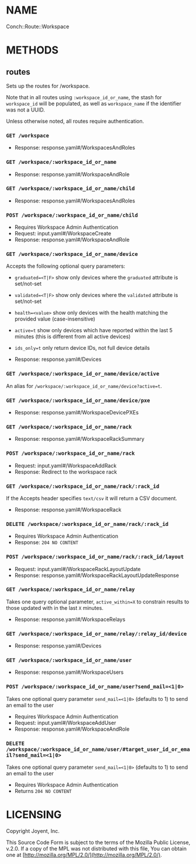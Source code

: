 # NAME

Conch::Route::Workspace

# METHODS

## routes

Sets up the routes for /workspace.

Note that in all routes using `:workspace_id_or_name`, the stash for `workspace_id` will be
populated, as well as `workspace_name` if the identifier was not a UUID.

Unless otherwise noted, all routes require authentication.

### `GET /workspace`

- Response: response.yaml#/WorkspacesAndRoles

### `GET /workspace/:workspace_id_or_name`

- Response: response.yaml#/WorkspaceAndRole

### `GET /workspace/:workspace_id_or_name/child`

- Response: response.yaml#/WorkspacesAndRoles

### `POST /workspace/:workspace_id_or_name/child`

- Requires Workspace Admin Authentication
- Request: input.yaml#/WorkspaceCreate
- Response: response.yaml#/WorkspaceAndRole

### `GET /workspace/:workspace_id_or_name/device`

Accepts the following optional query parameters:

- `graduated=<T|F>` show only devices where the `graduated` attribute is set/not-set
- `validated=<T|F>` show only devices where the `validated` attribute is set/not-set
- `health=<value>` show only devices with the health matching the provided value (case-insensitive)
- `active=t` show only devices which have reported within the last 5 minutes (this is different from all active devices)
- `ids_only=t` only return device IDs, not full device details

- Response: response.yaml#/Devices

### `GET /workspace/:workspace_id_or_name/device/active`

An alias for `/workspace/:workspace_id_or_name/device?active=t`.

### `GET /workspace/:workspace_id_or_name/device/pxe`

- Response: response.yaml#/WorkspaceDevicePXEs

### `GET /workspace/:workspace_id_or_name/rack`

- Response: response.yaml#/WorkspaceRackSummary

### `POST /workspace/:workspace_id_or_name/rack`

- Request: input.yaml#/WorkspaceAddRack
- Response: Redirect to the workspace rack

### `GET /workspace/:workspace_id_or_name/rack/:rack_id`

If the Accepts header specifies `text/csv` it will return a CSV document.

- Response: response.yaml#/WorkspaceRack

### `DELETE /workspace/:workspace_id_or_name/rack/:rack_id`

- Requires Workspace Admin Authentication
- Response: `204 NO CONTENT`

### `POST /workspace/:workspace_id_or_name/rack/:rack_id/layout`

- Request: input.yaml#/WorkspaceRackLayoutUpdate
- Response: response.yaml#/WorkspaceRackLayoutUpdateResponse

### `GET /workspace/:workspace_id_or_name/relay`

Takes one query optional parameter,  `active_within=X` to constrain results to
those updated with in the last `X` minutes.

- Response: response.yaml#/WorkspaceRelays

### `GET /workspace/:workspace_id_or_name/relay/:relay_id/device`

- Response: response.yaml#/Devices

### `GET /workspace/:workspace_id_or_name/user`

- Response: response.yaml#/WorkspaceUsers

### `POST /workspace/:workspace_id_or_name/user?send_mail=<1|0>`

Takes one optional query parameter `send_mail=<1|0>` (defaults to 1) to send
an email to the user

- Requires Workspace Admin Authentication
- Request: input.yaml#/WorkspaceAddUser
- Response: response.yaml#/WorkspaceAndRole

### `DELETE /workspace/:workspace_id_or_name/user/#target_user_id_or_email?send_mail=<1|0>`

Takes one optional query parameter `send_mail=<1|0>` (defaults to 1) to send
an email to the user

- Requires Workspace Admin Authentication
- Returns `204 NO CONTENT`

# LICENSING

Copyright Joyent, Inc.

This Source Code Form is subject to the terms of the Mozilla Public License,
v.2.0. If a copy of the MPL was not distributed with this file, You can obtain
one at [http://mozilla.org/MPL/2.0/](http://mozilla.org/MPL/2.0/).
